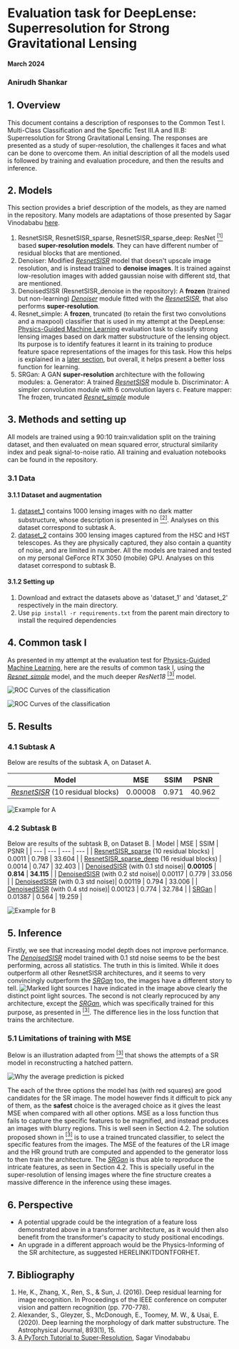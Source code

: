 # Evaluation task for DeepLense: Superresolution for Strong Gravitational Lensing

#### March 2024

### Anirudh Shankar

## 1. Overview

This document contains a description of responses to the Common Test I. Multi-Class Classification and the Specific Test III.A and III.B: Superresolution for Strong Gravitational Lensing. 
The responses are presented as a study of super-resolution, the challenges it faces and what can be done to overcome them.
An initial description of all the models used is followed by training and evaluation procedure, and then the results and inference.

## 2. Models

This section provides a brief description of the models, as they are named in the repository. Many models are adaptations of those presented by Sagar Vinodababu [here](https://github.com/sgrvinod/a-PyTorch-Tutorial-to-Super-Resolution).
1. ResnetSISR, ResnetSISR_sparse, ResnetSISR_sparse_deep: ResNet [$^{[1]}$](#7-bibliography) based **super-resolution models**. They can have different number of residual blocks that are mentioned.
2. Denoiser: Modified [*ResnetSISR*](#2-models) model that doesn't upscale image resolution, and is instead trained to **denoise images**. It is trained against low-resolution images with added gaussian noise with different std, that are mentioned. 
3. DenoisedSISR (ResnetSISR_denoise in the repository): A **frozen** (trained but non-learning) [*Denoiser*](#2-models) module fitted with the [*ResnetSISR*](#2-models), that also performs **super-resolution**. 
4. Resnet_simple: A **frozen**, truncated (to retain the first two convolutions and a maxpool) classifier that is used in my attempt at the DeepLense: [Physics-Guided Machine Learning](https://github.com/anirudhshankar99/DeepLense_PINN) evaluation task to classify strong lensing images based on dark matter substructure of the lensing object. Its purpose is to identify features it learnt in its training to produce feature space representations of the images for this task. How this helps is explained in a [later section](#51-limitations-of-training-with-mse), but overall, it helps present a better loss function for learning.
5. SRGan: A GAN **super-resolution** architecture with the following modules:
    a. Generator: A trained [*ResnetSISR*](#2-models) module
    b. Discriminator: A simpler convolution module with 6 convolution layers
    c. Feature mapper: The frozen, truncated [*Resnet_simple*](#2-models) module

## 3. Methods and setting up

All models are trained using a 90:10 train:validation split on the training dataset, and then evaluated on mean squared error, structural similarity index and peak signal-to-noise ratio. All training and evaluation notebooks can be found in the repository. 

### 3.1 Data

#### 3.1.1 Dataset and augmentation
1. [dataset_1](https://drive.google.com/file/d/1uJmDZw649XS-r-dYs9WD-OPwF_TIroVw/view?usp=sharing) contains 1000 lensing images with no dark matter substructure, whose description is presented in [$^{[2]}$](#7-bibliography). Analyses on this dataset correspond to subtask A.
2. [dataset_2](https://drive.google.com/file/d/1plYfM-jFJT7TbTMVssuCCFvLzGdxMQ4h/view?usp=sharing) contains 300 lensing images captured from the HSC and HST telescopes. As they are physically captured, they also contain a quantity of noise, and are limited in number.
All the models are trained and tested on my personal GeForce RTX 3050 (mobile) GPU. Analyses on this dataset correspond to subtask B.

#### 3.1.2 Setting up
1. Download and extract the datasets above as 'dataset_1' and 'dataset_2' respectively in the main directory.
2. Use `pip install -r requirements.txt` from the parent main directory to install the required dependencies

## 4. Common task I
As presented in my attempt at the evaluation test for [Physics-Guided Machine Learning](https://github.com/anirudhshankar99/DeepLense_PINN), here are the results of common task I, using the [*Resnet_simple*](#2-models) model, and the much deeper *ResNet18* [$^{[3]}$](#7-bibliography) model.

![ROC Curves of the classification](Results/resnet_simple.png "ROC Curves of the classification")

![ROC Curves of the classification](Results/resnet_18.png "ROC Curves of the classification")

## 5. Results

### 4.1 Subtask A
Below are results of the subtask A, on Dataset A.

| Model | MSE | SSIM | PSNR |
| --- | --- | --- | --- |
| [*ResnetSISR*](#2-models) (10 residual blocks)| 0.00008 | 0.971 | 40.962 |

![Example for A](Results/A.png "SR results")

### 4.2 Subtask B
Below are results of the subtask B, on Dataset B.
| Model | MSE | SSIM | PSNR |
| --- | --- | --- | --- |
| [ResnetSISR_sparse](#2-models) (10 residual blocks) | 0.0011 | 0.798 | 33.604 |
| [ResnetSISR_sparse_deep](#2-models) (16 residual blocks) | 0.0014 | 0.747 | 32.403 |
| [DenoisedSISR](#2-models) (with 0.1 std noise)| **0.00105** | **0.814** | **34.115** |
| [DenoisedSISR](#2-models) (with 0.2 std noise)| 0.00117 | 0.779 | 33.056 |
| [DenoisedSISR](#2-models) (with 0.3 std noise)| 0.00119 | 0.794 | 33.006 |
| [DenoisedSISR](#2-models) (with 0.4 std noise)| 0.00123 | 0.774 | 32.784 |
| [SRGan](#2-models) | 0.01387 | 0.564 | 19.259 |

![Example for B](Results/B.png "Various SR results")

## 5. Inference

Firstly, we see that increasing model depth does not improve performance.
The [*DenoisedSISR*](#2-models) model trained with 0.1 std noise seems to be the best performing, across all statistics. The truth in this is limited. While it does outperform all other ResnetSISR architectures, and it seems to very convincingly outperform the [*SRGan*](#2-models) too, the images have a different story to tell.
![Marked light sources](Results/B_marked.png "Marked light sources")
I have indicated in the image above clearly the distinct point light sources. The second is not clearly reprocuced by any architecture, except the [*SRGan*](#2-models), which was specifically trained for this purpose, as presented in [$^{[3]}$](#7-bibliography). The difference lies in the loss function that trains the architecture.

### 5.1 Limitations of training with MSE

Below is an illustration adapted from [$^{[3]}$](#7-bibliography) that shows the attempts of a SR model in reconstructing a hatched pattern.

![Why the average prediction is picked](Results/Feature_necessity.png "")

The each of the three options the model has (with red squares) are good candidates for the SR image. The model however finds it difficult to pick any of them, as the **safest** choice is the averaged choice as it gives the least MSE when compared with all other options. MSE as a loss function thus fails to capture the specific features to be magnified, and instead produces an images with blurry regions. This is well seen in Section 4.2.
The solution proposed shown in [$^{[3]}$](#7-bibliography) is to use a trained truncated classifier, to select the specific features from the images. The MSE of the features of the LR image and the HR ground truth are computed and appended to the generator loss to then train the architecture. The [*SRGan*](#2-models) is thus able to reproduce the intricate features, as seen in Section 4.2.
This is specially useful in the super-resolution of lensing images where the fine structure creates a massive difference in the inference using these images. 

## 6. Perspective

* A potential upgrade could be the integration of a feature loss demonstrated above in a transformer architecture, as it would then also benefit from the transformer's capacity to study positional encodings.
* An upgrade in a different approach would be the Physics-Informing of the SR architecture, as suggested HERELINKITDONTFORHET.

## 7. Bibliography

1. He, K., Zhang, X., Ren, S., & Sun, J. (2016). Deep residual learning for image recognition. In Proceedings of the IEEE conference on computer vision and pattern recognition (pp. 770-778).
2. Alexander, S., Gleyzer, S., McDonough, E., Toomey, M. W., & Usai, E. (2020). Deep learning the morphology of dark matter substructure. The Astrophysical Journal, 893(1), 15.
3. [A PyTorch Tutorial to Super-Resolution](https://github.com/sgrvinod/a-PyTorch-Tutorial-to-Super-Resolution), Sagar Vinodababu 